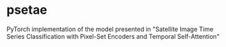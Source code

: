 # psetae
PyTorch implementation of the model presented in "Satellite Image Time Series Classification with Pixel-Set Encoders and Temporal Self-Attention"
